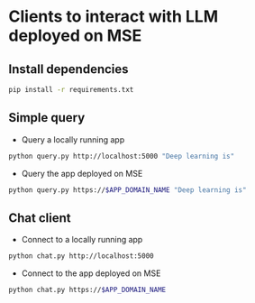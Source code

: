 # Clients to interact with LLM deployed on MSE

## Install dependencies

```bash
pip install -r requirements.txt
```

## Simple query

* Query a locally running app

```bash
python query.py http://localhost:5000 "Deep learning is"
```

* Query the app deployed on MSE

```bash
python query.py https://$APP_DOMAIN_NAME "Deep learning is"
```

## Chat client

* Connect to a locally running app

```bash
python chat.py http://localhost:5000
```

* Connect to the app deployed on MSE

```bash
python chat.py https://$APP_DOMAIN_NAME
```
